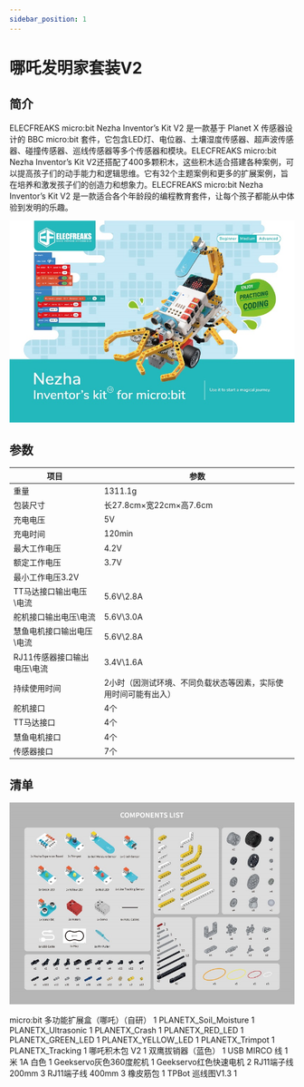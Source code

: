 ```yaml
---
sidebar_position: 1
---
```


# 哪吒发明家套装V2

## 简介

ELECFREAKS micro:bit Nezha Inventor’s Kit V2 是一款基于 Planet X 传感器设计的 BBC micro:bit 套件，它包含LED灯、电位器、土壤湿度传感器、超声波传感器、碰撞传感器、巡线传感器等多个传感器和模块。ELECFREAKS micro:bit Nezha Inventor’s Kit V2还搭配了400多颗积木，这些积木适合搭建各种案例，可以提高孩子们的动手能力和逻辑思维。它有32个主题案例和更多的扩展案例，旨在培养和激发孩子们的创造力和想象力。ELECFREAKS micro:bit Nezha Inventor’s Kit V2 是一款适合各个年龄段的编程教育套件，让每个孩子都能从中体验到发明的乐趣。

![](./images/nezha-inventors-kit-v2-01.png)

## 参数

| 项目 | 参数 |
|---|---|
|重量|1311.1g|
|包装尺寸|长27.8cm×宽22cm×高7.6cm|
|充电电压|5V|
|充电时间|120min|
|最大工作电压|4.2V|
|额定工作电压|3.7V
|最小工作电压3.2V|
|TT马达接口输出电压\电流|5.6V\2.8A|
|舵机接口输出电压\电流|5.6V\3.0A|
|慧鱼电机接口输出电压\电流|5.6V\2.8A|
|RJ11传感器接口输出电压\电流|3.4V\1.6A|
|持续使用时间|2小时（因测试环境、不同负载状态等因素，实际使用时间可能有出入）|
|舵机接口|4个|
|TT马达接口|4个|
|慧鱼电机接口|4个|
|传感器接口|7个|

## 清单

![](./images/nezha-inventors-kit-v2-02.png)

micro:bit 多功能扩展盒（哪吒）（自研）	1
PLANETX_Soil_Moisture	1
PLANETX_Ultrasonic	1
PLANETX_Crash	1
PLANETX_RED_LED	1
PLANETX_GREEN_LED	1
PLANETX_YELLOW_LED	1
PLANETX_Trimpot	1
PLANETX_Tracking	1
哪吒积木包 V2	1
双鹰拔销器（蓝色）	1
USB MIRCO 线 1米 1A 白色	1
Geekservo灰色360度舵机	1
Geekservo红色快速电机	2
RJ11端子线 200mm	3
RJ11端子线 400mm	3
橡皮筋包	1
TPBot 巡线图V1.3	1
